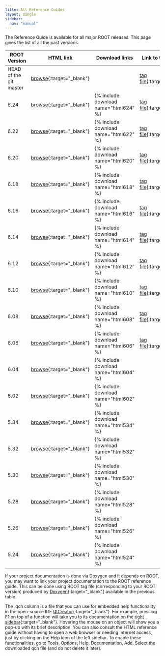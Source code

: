 ```yaml
---
title: All Reference Guides
layout: single
sidebar:
  nav: "manual"
---
```


The Reference Guide is available for all major ROOT releases.
This page gives the list of all the past versions.

| ROOT Version           | HTML link                                                                  | Download links                        | Link to the Tag file                                                | Link to the QCH file |
|------------------------|----------------------------------------------------------------------------|---------------------------------------|---------------------------------------------------------------------|----------------------|
| HEAD of the git master | [browse](https://root.cern/doc/master/){:target="_blank"}                  |                                       | [tag file](https://root.cern/doc/master/ROOT.tag){:target="_blank"} | [qch file](https://root.cern/doc/master/ROOT.qch){:target="_blank"}   |
| 6.24                   | [browse](https://root.cern/doc/v624/){:target="_blank"}                    | {% include download name="html624" %} | [tag file](https://root.cern/doc/v624/ROOT.tag){:target="_blank"}   |
| 6.22                   | [browse](https://root.cern/doc/v622/){:target="_blank"}                    | {% include download name="html622" %} | [tag file](https://root.cern/doc/v622/ROOT.tag){:target="_blank"}   |
| 6.20                   | [browse](https://root.cern/doc/v620/){:target="_blank"}                    | {% include download name="html620" %} | [tag file](https://root.cern/doc/v620/ROOT.tag){:target="_blank"}   |
| 6.18                   | [browse](https://root.cern/doc/v618/){:target="_blank"}                    | {% include download name="html618" %} | [tag file](https://root.cern/doc/v618/ROOT.tag){:target="_blank"}   |
| 6.16                   | [browse](https://root.cern/doc/v616/){:target="_blank"}                    | {% include download name="html616" %} | [tag file](https://root.cern/doc/v616/ROOT.tag){:target="_blank"}   |
| 6.14                   | [browse](https://root.cern/doc/v614/){:target="_blank"}                    | {% include download name="html614" %} | [tag file](https://root.cern/doc/v614/ROOT.tag){:target="_blank"}   |
| 6.12                   | [browse](https://root.cern/doc/v612/){:target="_blank"}                    | {% include download name="html612" %} | [tag file](https://root.cern/doc/v612/ROOT.tag){:target="_blank"}   |
| 6.10                   | [browse](https://root.cern/doc/v610/){:target="_blank"}                    | {% include download name="html610" %} | [tag file](https://root.cern/doc/v610/ROOT.tag){:target="_blank"}   |
| 6.08                   | [browse](https://root.cern/doc/v608/){:target="_blank"}                    | {% include download name="html608" %} | [tag file](https://root.cern/doc/v608/ROOT.tag){:target="_blank"}   |
| 6.06                   | [browse](https://root.cern/root/html606/){:target="_blank"}                | {% include download name="html606" %} | [tag file](https://root.cern/doc/v606/ROOT.tag){:target="_blank"}   |
| 6.04                   | [browse](https://root.cern/root/html604/ClassIndex.html){:target="_blank"} | {% include download name="html604" %} |                                                                     |
| 6.02                   | [browse](https://root.cern/root/html602/ClassIndex.html){:target="_blank"} | {% include download name="html602" %} |                                                                     |
| 5.34                   | [browse](https://root.cern/root/html534/ClassIndex.html){:target="_blank"} | {% include download name="html534" %} |                                                                     |
| 5.32                   | [browse](https://root.cern/root/html532/ClassIndex.html){:target="_blank"} | {% include download name="html532" %} |                                                                     |
| 5.30                   | [browse](https://root.cern/root/html530/ClassIndex.html){:target="_blank"} | {% include download name="html530" %} |                                                                     |
| 5.28                   | [browse](https://root.cern/root/html528/ClassIndex.html){:target="_blank"} | {% include download name="html528" %} |                                                                     |
| 5.26                   | [browse](https://root.cern/root/html526/ClassIndex.html){:target="_blank"} | {% include download name="html526" %} |                                                                     |
| 5.24                   | [browse](https://root.cern/root/html524/ClassIndex.html){:target="_blank"} | {% include download name="html524" %} |                                                                     |

If your project documentation is done via Doxygen and it depends on ROOT, you may want to
link your project documentation to the ROOT reference guide. This can be done using ROOT
tag file (corresponding to your ROOT version) produced by
[Doxygen](https://www.doxygen.nl){:target="_blank"} available in the previous table.

The .qch column is a file that you can use for embedded help functionality in the open-source IDE [QtCreator](https://www.qt.io/download-open-source){:target="_blank"}. For example, pressing F1 on top of a function will take you to its documentation on the [right sidebar](https://www.creatis.insa-lyon.fr/~grenier/?p=273){:target="_blank"}. Hovering the mouse on an object will show you a pop-up with its brief description. You can also consult the HTML reference guide without having to open a web browser or needing Internet access, just by clicking on the Help icon of the left sidebar. To enable these functionalities, go to Tools, Options, Help, Documentation, Add, Select the downloaded qch file (and do not delete it later).
